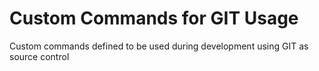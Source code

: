 # Custom Commands for GIT Usage

Custom commands defined to be used during development using GIT as source control
